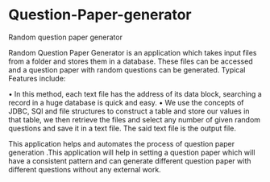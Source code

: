 # Question-Paper-generator
Random question paper generator

Random Question Paper Generator is an application which takes input files from a folder and stores them in a database. These files can be accessed and a question paper with random questions can be generated. 
Typical Features include:

•	In this method, each text file has the address of its data block, searching a record in a huge database is quick and easy.
•	We use the concepts of JDBC, SQl and file structures to construct a table and store our values in that table, we then retrieve the files and select any number of given random questions and save it in a text file. The said text file is the output file.

This application helps and automates the process of question paper generation .This application will help in setting a question paper which will have a consistent pattern and can generate different question paper with different questions without any external work.
